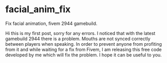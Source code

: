 # facial_anim_fix
Fix facial animation, fivem 2944 gamebuild.

Hi this is my first post, sorry for any errors. I noticed that with the latest gamebuild 2944 there is a problem. Mouths are not synced correctly between players when speaking. In order to prevent anyone from profiting from it and while waiting for a fix from Fivem, I am releasing this free code developed by me which will fix the problem. I hope it can be useful to you.
